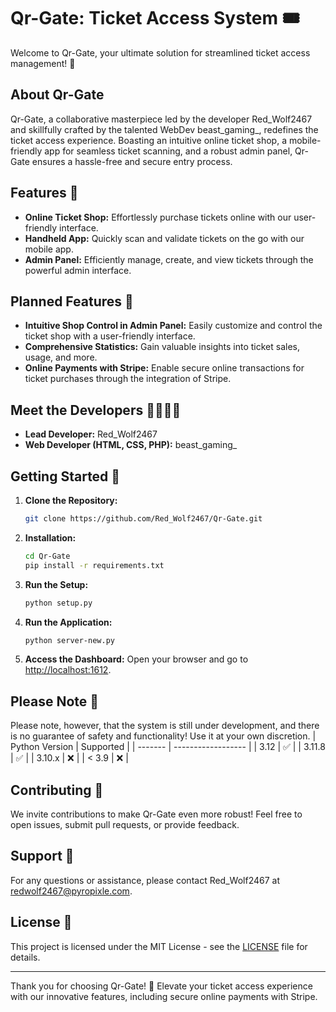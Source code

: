 # Qr-Gate: Ticket Access System 🎟️

Welcome to Qr-Gate, your ultimate solution for streamlined ticket access management! 🚀

## About Qr-Gate

Qr-Gate, a collaborative masterpiece led by the developer Red_Wolf2467 and skillfully crafted by the talented WebDev beast_gaming_, redefines the ticket access experience. Boasting an intuitive online ticket shop, a mobile-friendly app for seamless ticket scanning, and a robust admin panel, Qr-Gate ensures a hassle-free and secure entry process.

## Features 🌟

- **Online Ticket Shop:** Effortlessly purchase tickets online with our user-friendly interface.
- **Handheld App:** Quickly scan and validate tickets on the go with our mobile app.
- **Admin Panel:** Efficiently manage, create, and view tickets through the powerful admin interface.

## Planned Features 🚧

- **Intuitive Shop Control in Admin Panel:** Easily customize and control the ticket shop with a user-friendly interface.
- **Comprehensive Statistics:** Gain valuable insights into ticket sales, usage, and more.
- **Online Payments with Stripe:** Enable secure online transactions for ticket purchases through the integration of Stripe.

## Meet the Developers 👩‍💻👨‍💻

- **Lead Developer:** Red_Wolf2467
- **Web Developer (HTML, CSS, PHP):** beast_gaming_

## Getting Started 🚀

1. **Clone the Repository:**
   ```bash
   git clone https://github.com/Red_Wolf2467/Qr-Gate.git
   ```

2. **Installation:**
   ```bash
   cd Qr-Gate
   pip install -r requirements.txt
   ```
   
3. **Run the Setup:**
   ```bash
   python setup.py
   ```

4. **Run the Application:**
   ```bash
   python server-new.py
   ```

5. **Access the Dashboard:**
   Open your browser and go to [http://localhost:1612](http://localhost:1612).

## Please Note 🛑

Please note, however, that the system is still under development, and there is no guarantee of safety and functionality! Use it at your own discretion.
| Python Version | Supported          |
| ------- | ------------------ |
| 3.12    | :white_check_mark: |
| 3.11.8  | :white_check_mark: |
| 3.10.x  | :x:                |
| < 3.9   | :x:                |

## Contributing 🤝

We invite contributions to make Qr-Gate even more robust! Feel free to open issues, submit pull requests, or provide feedback.

## Support 📧

For any questions or assistance, please contact Red_Wolf2467 at [redwolf2467@pyropixle.com](mailto:redwolf2467@pyropixle.com).

## License 📄

This project is licensed under the MIT License - see the [LICENSE](LICENSE) file for details.

---

Thank you for choosing Qr-Gate! 🎉 Elevate your ticket access experience with our innovative features, including secure online payments with Stripe.
